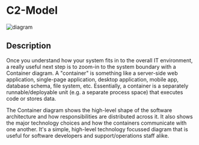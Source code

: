 # C2-Model

![diagram](https://www.plantuml.com/plantuml/svg/0/jLR9JXn94BqZyGyvdB1aQ1di2nSRwDQ017QpUApHQ8IYgwAxKsHbbdCfmDQSvZIVOSt19v-i-OB-iOd8MhgQNc0M45BNaX4luiNBb_N6UR0-P4gCZGqEawr4oQraPtrjVUq7gHCLKXHZxtEtr-bOkDaUIJyE0rff4wCzQh-TcAm3gPMW2nNoq3bykTLNeFtxqvEE0e_EqwEhGrvzwxTpmlhVKsUvqRp-IP9h3rAZVOhaNSoLkSkUgFJkdOPC9bNga_sVtxs_lFfmV7bqTTBxiVUsk_cCfzn7wupUvFJFnKON7Uh2g09JOqL7z9n7QK4S7XzsD-ZzMG3rCQ0LmON95okDe3iXgImB8nIfjEY16q91HGeZaidtL8wC67Bf8ZN2cQ6_0OlR6n7-ueuGigi34tGAzcwpak7XoJ6X7LMQfBkDP-Bp-fgWlpAYjR0_1eSlQ3aNU8wWv2SGFw6LGvd0vElaBtI2AAMYBAJ0bocanZ7-ydmxLRvZBPF9Dn2W9r-KTBWwQhSL9K5uau8Jz3z4QoCj44kfamcD2Jh7H9OlXiPcXEKSwS0Q3QlHNbxLNH-0lAKu8JEQGaOq9zTe7mgkM-pTOX8yY0hUSwB7jVkgoP0RIt56M7H1UQANE9v9ybjhsBrRNsSwHqTxrs6SN7bPJj4Rgq4uc7mhH-O2CsM42OAuD975n5W2OfqHUxGtXd8KR3rnMmg11i09LugDzexdrbkAgnzDPTSOmVse_NvRgdJ7UFGJTuQb0G-mHUYqBkBRWIheDwFkG0o8q4QSeawG6KUo5VGARoLLBq2D0ccae2mfz_gd4P0hKZfbpC6oUaGH51KA0ybhKY83DLi7ov-9oioU688YDdFZf9U5UIwiT0bbIb1wkajvio2HxQrnsxK86WgwWysZMHAw91jkW2sakjogbZ0TlpIXUw9F7Or89n_LtekTNoDPfBfFIEFMfcWnfGrnGeLFIScRgTG5LSv_5Z3W_S6Sms0W_UaP8PoITjYV3gpXZS4AgrxkxVBT1Tf2Jhv6ADgcSJ7joRd6QuWFE1WRSzsQU_KajXF7KOwchO6wBxQYGbRJuZcVzouk6PbCbFXVo7WDlAz1tNcPj1LNFLe4NGgCcAluOyH2kYYQM0x5nUrrNp6hPbu3BffvkvX73hqiBJg66myCsBJnY_MrSrJLqRJ0xwj78dx3S4wITWOwBJSxXyu7BR7vFdckuRW5KJjpKRkFYDgTYohjUl97o_NfN2GIB7L_evM1b5rpniDVDp3YulZq7q3j_1UejvFVtot1YaqiFKfM4H9NBJb07Xitwxczk8rQqeQM_EbZ4_a8WPn4vXe3bPPEvMlKyG09_3LLHwoaUWPuOVlxAHtvT6JRQC2rEyTlZmSScN5jFF3CAjJbZhkCmKL5Bp37XyAdI-VShrUUIJVbW-aPdAvciqdmxtkQAwhbZCjYfqkMEzb3QdpL0BO-NMQ2rjVUe4xZD_VV)

## Description
Once you understand how your system fits in to the overall IT environment, a really useful next step is to zoom-in to the system boundary with a Container diagram. A "container" is something like a server-side web application, single-page application, desktop application, mobile app, database schema, file system, etc. Essentially, a container is a separately runnable/deployable unit (e.g. a separate process space) that executes code or stores data.

The Container diagram shows the high-level shape of the software architecture and how responsibilities are distributed across it. It also shows the major technology choices and how the containers communicate with one another. It's a simple, high-level technology focussed diagram that is useful for software developers and support/operations staff alike.
